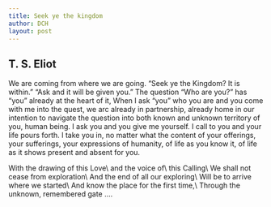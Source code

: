 ```yaml
---
title: Seek ye the kingdom
author: DCH
layout: post
---
```

## T. S. Eliot

We are coming from where we are going. “Seek ye the Kingdom? It is within.” “Ask and it will be given you.” The question “Who are you?” has “you” already at the heart of it, When I ask “you” who you are and you come with me into the quest, we arc already in partnership, already home in our intention to navigate the question into both known and unknown territory of you, human being. I ask you and you give me yourself. I call to you and your life pours forth. I take you in, no matter what the content of your offerings, your sufferings, your expressions of humanity, of life as you know it, of life as it shows present and absent for you.

With the drawing of this Love\\
and the voice of\\
this Calling\\
We shall not cease from exploration\\
And the end of all our exploring\\
 Will be to arrive where we started\\
 And know the place for the first time,\\
Through the unknown, remembered gate ….
